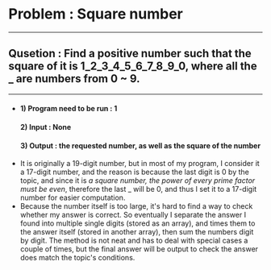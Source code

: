# Problem : Square number
***
## Qusetion : Find a positive number such that the square of it is 1_2_3_4_5_6_7_8_9_0, where all the _ are numbers from 0 ~ 9.
***
* #### 1) Program need to be run : __1__
  #### 2) Input : __None__
  #### 3) Output :  __the requested number__, as well as __the square of the number__ 
*   It is originally a 19-digit number, but in most of my program, I consider it a 17-digit number, and the reason is because the last digit is 0 by the topic, and since it is _a square number, the power of every prime factor must be even_, therefore the last _ will be 0, and thus I set it to a 17-digit number for easier computation.
*   Because the number itself is too large, it's hard to find a way to check whether my answer is correct. So eventually I separate the answer I found into multiple single digits (stored as an array), and times them to the answer itself (stored in another array), then sum the numbers digit by digit. The method is not neat and has to deal with special cases a couple of times, but the final answer will be output to check the answer does match the topic's conditions.
